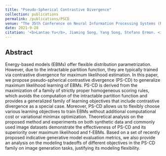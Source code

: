 ```yaml
---
title: "Pseudo-Spherical Contrastive Divergence"
collection: publications
permalink: /publications/PSCD
venue: "The 35th Conference on Neural Information Processing Systems (NeurIPS 2021)"
date: 2021-9-28
citation: '<b>Lantao Yu</b>, Jiaming Song, Yang Song, Stefano Ermon. <i>The 35th Conference on Neural Information Processing Systems</i>. <b>NeurIPS 2021</b>.'
---
```


## Abstract
Energy-based models (EBMs) offer flexible distribution parametrization. However, due to the intractable partition function, they are typically trained via contrastive divergence for maximum likelihood estimation. In this paper, we propose pseudo-spherical contrastive divergence (PS-CD) to generalize maximum likelihood learning of EBMs. PS-CD is derived from the maximization of a family of strictly proper homogeneous scoring rules, which avoids the computation of the intractable partition function and provides a generalized family of learning objectives that include contrastive divergence as a special case. Moreover, PS-CD allows us to flexibly choose various learning objectives to train EBMs without additional  computational cost or variational minimax optimization. Theoretical analysis on the proposed method and experiments on both synthetic data and commonly used image datasets demonstrate the effectiveness of PS-CD and its superiority over maximum likelihood and f-EBMs. Based on a set of recently proposed indicative generative model evaluation metrics, we also provide an analysis on the modeling tradeoffs of different objectives in the PS-CD family on image generation tasks, justifying its modeling flexibility.